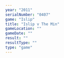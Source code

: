 ```yaml
---
year: "2011"
serialNumber: "0407" 
game: "Islip"
title: "Islip v The Min"
gameLocation: ""
gameDate: ""
result: ""
resultType: ""
type: "game"
---
```

